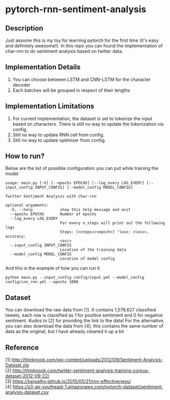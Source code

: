# pytorch-rnn-sentiment-analysis

## Description

Just assume this is my toy for learning pytorch for the first time (it's easy and definitely awesome!). In this repo you can found the implementation of char-rnn to do sentiment analysis based on twitter data. <br />

## Implementation Details

1. You can choose between LSTM and CNN-LSTM for the character decoder
2. Each batches will be grouped in respect of their lengths

## Implementation Limitations

1. For current implementation, the dataset is set to tokenize the input based on characters. There is still no way to update the tokenization via config.
2. Still no way to update RNN cell from config.
3. Still no way to update optimizer from config.

## How to run?
Below are the list of possible configuration you can put while training the model
```
usage: main.py [-h] [--epochs EPOCHS] [--log_every LOG_EVERY] [--input_config INPUT_CONFIG] [--model_config MODEL_CONFIG]

Twitter Sentiment Analysis with char-rnn

optional arguments:
  -h, --help            show this help message and exit
  --epochs EPOCHS       Number of epochs
  --log_every LOG_EVERY
                        For every n_steps will print out the following logs
                        Steps: [<steps>/<epoch>] 'loss: <loss>, accuracy:
                        <acc>
  --input_config INPUT_CONFIG
                        Location of the training data
  --model_config MODEL_CONFIG
                        Location of model config
```

And this is the example of how you can run it
```
python main.py --input_config config/input.yml --model_config config/cnn_rnn.yml --epochs 1000
```

## Dataset

You can download the raw data from [1]. It contains 1,578,627 classified tweets, each row is classified as 1 for positive sentiment and 0 for negative sentiment. Kudos to [2] for providing the link to the data!
For the alternative, you can also download the data from [4], this contains the same number of data as the original, but I have already cleaned it up a bit

## Reference
[1] http://thinknook.com/wp-content/uploads/2012/09/Sentiment-Analysis-Dataset.zip <br />
[2] http://thinknook.com/twitter-sentiment-analysis-training-corpus-dataset-2012-09-22/ <br />
[3] https://karpathy.github.io/2015/05/21/rnn-effectiveness/ <br />
[4] https://s3-ap-southeast-1.amazonaws.com/pytorch-dataset/sentiment-analysis-dataset.csv